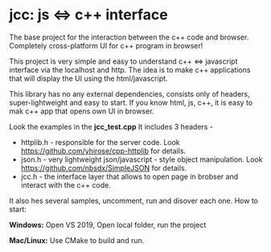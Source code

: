 # jcc:  js <=> c++ interface
The base project for the interaction between the c++ code and browser. Completely cross-platform UI for c++ program in browser!

This project is very simple and easy to understand c++ <=> javascript interface via the localhost and http. The idea is to make c++ applications that will display the UI using the html/javascript. 

This library has no any external dependencies, consists only of headers, super-lightweight and easy to start. If you know html, js, c++, it is easy to mak c++ app that opens own UI in browser.

Look the examples in the **jcc_test.cpp**
It includes 3 headers - 
* httplib.h - responsible for the server code. Look https://github.com/yhirose/cpp-httplib for details.
* json.h - very lightweight json/javascript - style object manipulation. Look https://github.com/nbsdx/SimpleJSON for details.
* jcc.h - the interface layer that allows to open page in brobser and interact with the c++ code.

It also hes several samples, uncomment, run and disover each one.
How to start:

**Windows:**
Open VS 2019, Open local folder, run the project

**Mac/Linux:**
Use CMake to build and run.
